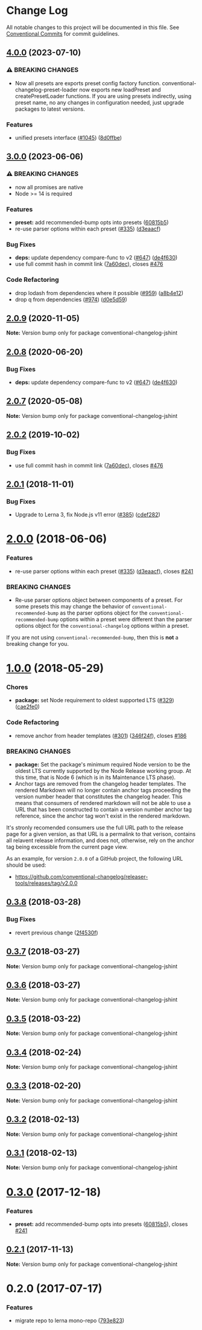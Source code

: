 # Change Log

All notable changes to this project will be documented in this file.
See [Conventional Commits](https://conventionalcommits.org) for commit guidelines.

## [4.0.0](https://github.com/conventional-changelog/conventional-changelog/compare/conventional-changelog-jshint-v3.0.0...conventional-changelog-jshint-v4.0.0) (2023-07-10)


### ⚠ BREAKING CHANGES

* Now all presets are exports preset config factory function. conventional-changelog-preset-loader now exports new loadPreset and createPresetLoader functions. If you are using presets indirectly, using preset name, no any changes in configuration needed, just upgrade packages to latest versions.

### Features

* unified presets interface ([#1045](https://github.com/conventional-changelog/conventional-changelog/issues/1045)) ([8d0ffbe](https://github.com/conventional-changelog/conventional-changelog/commit/8d0ffbe6c59b861b560cea0e3594c7b32e978cc3))

## [3.0.0](https://github.com/conventional-changelog/conventional-changelog/compare/conventional-changelog-jshint-v2.0.9...conventional-changelog-jshint-v3.0.0) (2023-06-06)


### ⚠ BREAKING CHANGES

* now all promises are native
* Node >= 14 is required

### Features

* **preset:** add recommended-bump opts into presets ([60815b5](https://github.com/conventional-changelog/conventional-changelog/commit/60815b50bc68b50a8430c21ec0499273a4a1c402))
* re-use parser options within each preset ([#335](https://github.com/conventional-changelog/conventional-changelog/issues/335)) ([d3eaacf](https://github.com/conventional-changelog/conventional-changelog/commit/d3eaacfe642eb7e076e4879a3202cc60ca626b59))

### Bug Fixes

* **deps:** update dependency compare-func to v2 ([#647](https://github.com/conventional-changelog/conventional-changelog/issues/647)) ([de4f630](https://github.com/conventional-changelog/conventional-changelog/commit/de4f6309403ca0d46b7c6235052f4dca61ea15bc))
* use full commit hash in commit link ([7a60dec](https://github.com/conventional-changelog/conventional-changelog/commit/7a60decb6979efb5026e399e962313e69b005b22)), closes [#476](https://github.com/conventional-changelog/conventional-changelog/issues/476)

### Code Refactoring

* drop lodash from dependencies where it possible ([#959](https://github.com/conventional-changelog/conventional-changelog/issues/959)) ([a8b4e12](https://github.com/conventional-changelog/conventional-changelog/commit/a8b4e12883021231befc6bdfeb95a9b50637f361))
* drop q from dependencies ([#974](https://github.com/conventional-changelog/conventional-changelog/issues/974)) ([d0e5d59](https://github.com/conventional-changelog/conventional-changelog/commit/d0e5d5926c8addba74bc962553dd8bcfba90e228))

## [2.0.9](https://github.com/conventional-changelog/conventional-changelog/compare/conventional-changelog-jshint@2.0.8...conventional-changelog-jshint@2.0.9) (2020-11-05)

**Note:** Version bump only for package conventional-changelog-jshint





## [2.0.8](https://github.com/conventional-changelog/conventional-changelog/compare/conventional-changelog-jshint@2.0.7...conventional-changelog-jshint@2.0.8) (2020-06-20)


### Bug Fixes

* **deps:** update dependency compare-func to v2 ([#647](https://github.com/conventional-changelog/conventional-changelog/issues/647)) ([de4f630](https://github.com/conventional-changelog/conventional-changelog/commit/de4f6309403ca0d46b7c6235052f4dca61ea15bc))





## [2.0.7](https://github.com/conventional-changelog/conventional-changelog/compare/conventional-changelog-jshint@2.0.3...conventional-changelog-jshint@2.0.7) (2020-05-08)

**Note:** Version bump only for package conventional-changelog-jshint





## [2.0.2](https://github.com/conventional-changelog/conventional-changelog/compare/conventional-changelog-jshint@2.0.1...conventional-changelog-jshint@2.0.2) (2019-10-02)


### Bug Fixes

* use full commit hash in commit link ([7a60dec](https://github.com/conventional-changelog/conventional-changelog/commit/7a60dec)), closes [#476](https://github.com/conventional-changelog/conventional-changelog/issues/476)





## [2.0.1](https://github.com/conventional-changelog/conventional-changelog/compare/conventional-changelog-jshint@2.0.0...conventional-changelog-jshint@2.0.1) (2018-11-01)


### Bug Fixes

* Upgrade to Lerna 3, fix Node.js v11 error ([#385](https://github.com/conventional-changelog/conventional-changelog/issues/385)) ([cdef282](https://github.com/conventional-changelog/conventional-changelog/commit/cdef282))





<a name="2.0.0"></a>
# [2.0.0](https://github.com/conventional-changelog/conventional-changelog/compare/conventional-changelog-jshint@1.0.0...conventional-changelog-jshint@2.0.0) (2018-06-06)


### Features

* re-use parser options within each preset ([#335](https://github.com/conventional-changelog/conventional-changelog/issues/335)) ([d3eaacf](https://github.com/conventional-changelog/conventional-changelog/commit/d3eaacf)), closes [#241](https://github.com/conventional-changelog/conventional-changelog/issues/241)


### BREAKING CHANGES

* Re-use parser options object between components of a preset. For some
presets this may change the behavior of `conventional-recommended-bump`
as the parser options object for the `conventional-recommended-bump` options
within a preset were different than the parser options object for the
`conventional-changelog` options within a preset.

If you are not using `conventional-recommended-bump`, then this is
**not** a breaking change for you.




<a name="1.0.0"></a>
# [1.0.0](https://github.com/conventional-changelog/conventional-changelog/compare/conventional-changelog-jshint@0.3.8...conventional-changelog-jshint@1.0.0) (2018-05-29)


### Chores

* **package:** set Node requirement to oldest supported LTS ([#329](https://github.com/conventional-changelog/conventional-changelog/issues/329)) ([cae2fe0](https://github.com/conventional-changelog/conventional-changelog/commit/cae2fe0))


### Code Refactoring

* remove anchor from header templates ([#301](https://github.com/conventional-changelog/conventional-changelog/issues/301)) ([346f24f](https://github.com/conventional-changelog/conventional-changelog/commit/346f24f)), closes [#186](https://github.com/conventional-changelog/conventional-changelog/issues/186)


### BREAKING CHANGES

* **package:** Set the package's minimum required Node version to be the oldest LTS
currently supported by the Node Release working group. At this time,
that is Node 6 (which is in its Maintenance LTS phase).
* Anchor tags are removed from the changelog header templates. The
rendered Markdown will no longer contain anchor tags proceeding the
version number header that constitutes the changelog header. This means
that consumers of rendered markdown will not be able to use a URL that
has been constructed to contain a version number anchor tag reference,
since the anchor tag won't exist in the rendered markdown.

It's stronly recomended consumers use the full URL path to the release
page for a given version, as that URL is a permalink to that verison,
contains all relavent release information, and does not, otherwise, rely
on the anchor tag being excessible from the current page view.

As an example, for version `2.0.0` of a GitHub project, the following
URL should be used:
- https://github.com/conventional-changelog/releaser-tools/releases/tag/v2.0.0




<a name="0.3.8"></a>
## [0.3.8](https://github.com/conventional-changelog/conventional-changelog/compare/conventional-changelog-jshint@0.3.7...conventional-changelog-jshint@0.3.8) (2018-03-28)


### Bug Fixes

* revert previous change ([2f4530f](https://github.com/conventional-changelog/conventional-changelog/commit/2f4530f))




<a name="0.3.7"></a>
## [0.3.7](https://github.com/conventional-changelog/conventional-changelog/compare/conventional-changelog-jshint@0.3.6...conventional-changelog-jshint@0.3.7) (2018-03-27)




**Note:** Version bump only for package conventional-changelog-jshint

<a name="0.3.6"></a>
## [0.3.6](https://github.com/conventional-changelog/conventional-changelog/compare/conventional-changelog-jshint@0.3.5...conventional-changelog-jshint@0.3.6) (2018-03-27)




**Note:** Version bump only for package conventional-changelog-jshint

<a name="0.3.5"></a>
## [0.3.5](https://github.com/conventional-changelog/conventional-changelog/compare/conventional-changelog-jshint@0.3.4...conventional-changelog-jshint@0.3.5) (2018-03-22)




**Note:** Version bump only for package conventional-changelog-jshint

<a name="0.3.4"></a>
## [0.3.4](https://github.com/conventional-changelog/conventional-changelog/compare/conventional-changelog-jshint@0.3.3...conventional-changelog-jshint@0.3.4) (2018-02-24)




**Note:** Version bump only for package conventional-changelog-jshint

<a name="0.3.3"></a>
## [0.3.3](https://github.com/conventional-changelog/conventional-changelog/compare/conventional-changelog-jshint@0.3.2...conventional-changelog-jshint@0.3.3) (2018-02-20)




**Note:** Version bump only for package conventional-changelog-jshint

<a name="0.3.2"></a>
## [0.3.2](https://github.com/stevemao/conventional-changelog-jshint/compare/conventional-changelog-jshint@0.3.1...conventional-changelog-jshint@0.3.2) (2018-02-13)




**Note:** Version bump only for package conventional-changelog-jshint

<a name="0.3.1"></a>
## [0.3.1](https://github.com/stevemao/conventional-changelog-jshint/compare/conventional-changelog-jshint@0.3.0...conventional-changelog-jshint@0.3.1) (2018-02-13)




**Note:** Version bump only for package conventional-changelog-jshint

<a name="0.3.0"></a>
# [0.3.0](https://github.com/stevemao/conventional-changelog-jshint/compare/conventional-changelog-jshint@0.2.1...conventional-changelog-jshint@0.3.0) (2017-12-18)


### Features

* **preset:** add recommended-bump opts into presets ([60815b5](https://github.com/stevemao/conventional-changelog-jshint/commit/60815b5)), closes [#241](https://github.com/stevemao/conventional-changelog-jshint/issues/241)




<a name="0.2.1"></a>
## [0.2.1](https://github.com/stevemao/conventional-changelog-jshint/compare/conventional-changelog-jshint@0.2.0...conventional-changelog-jshint@0.2.1) (2017-11-13)




**Note:** Version bump only for package conventional-changelog-jshint

<a name="0.2.0"></a>
# 0.2.0 (2017-07-17)


### Features

* migrate repo to lerna mono-repo ([793e823](https://github.com/stevemao/conventional-changelog-jshint/commit/793e823))

